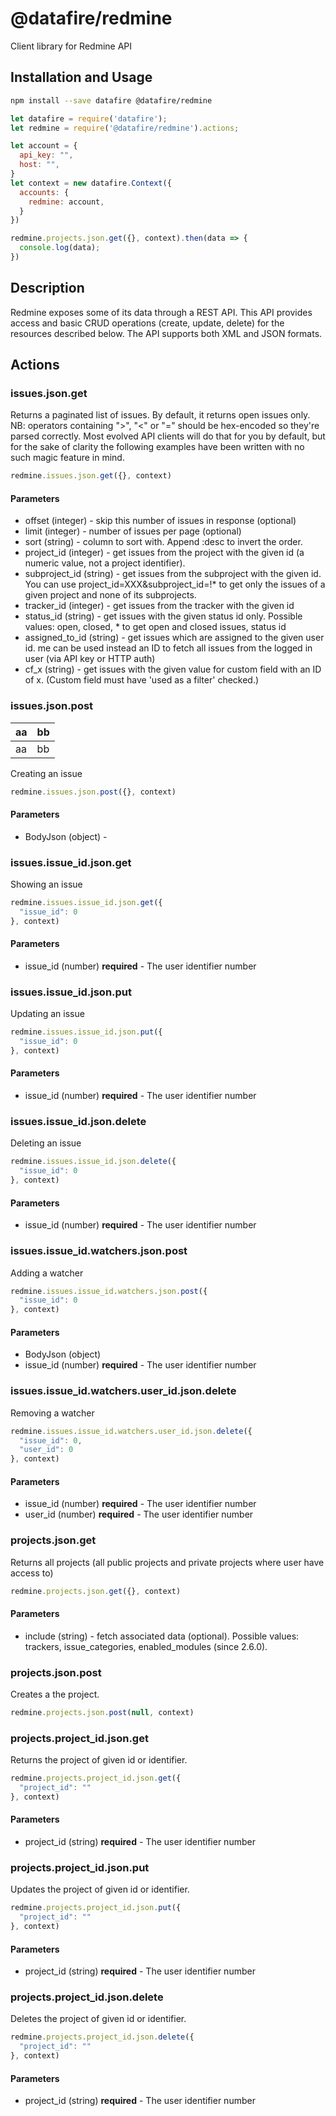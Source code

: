 # @datafire/redmine

Client library for Redmine API

## Installation and Usage
```bash
npm install --save datafire @datafire/redmine
```

```js
let datafire = require('datafire');
let redmine = require('@datafire/redmine').actions;

let account = {
  api_key: "",
  host: "",
}
let context = new datafire.Context({
  accounts: {
    redmine: account,
  }
})

redmine.projects.json.get({}, context).then(data => {
  console.log(data);
})
```

## Description
Redmine exposes some of its data through a REST API. This API provides 
access and basic CRUD operations (create, update, delete) for the resources 
described below. The API supports both XML and JSON formats.


## Actions
### issues.json.get
Returns a paginated list of issues. By default, it returns open issues only.  
NB: operators containing ">", "<" or "=" should be hex-encoded so they're parsed correctly. Most evolved API clients will do that for you by default, but for the sake of clarity the following examples have been written with no such magic feature in mind.



```js
redmine.issues.json.get({}, context)
```

#### Parameters
* offset (integer) - skip this number of issues in response (optional)
* limit (integer) - number of issues per page (optional)
* sort (string) - column to sort with. Append :desc to invert the order.
* project_id (integer) - get issues from the project with the given id (a numeric value, not a project identifier).
* subproject_id (string) - get issues from the subproject with the given id. You can use project_id=XXX&subproject_id=!* to get only the issues of a given project and none of its subprojects.
* tracker_id (integer) - get issues from the tracker with the given id
* status_id (string) - get issues with the given status id only. Possible values: open, closed, * to get open and closed issues, status id
* assigned_to_id (string) - get issues which are assigned to the given user id. me can be used instead an ID to fetch all issues from the logged in user (via API key or HTTP auth)
* cf_x (string) - get issues with the given value for custom field with an ID of x. (Custom field must have 'used as a filter' checked.)

### issues.json.post
|aa|bb|
|--|--|
|aa|bb|

Creating an issue



```js
redmine.issues.json.post({}, context)
```

#### Parameters
* BodyJson (object) - 

### issues.issue_id.json.get
Showing an issue


```js
redmine.issues.issue_id.json.get({
  "issue_id": 0
}, context)
```

#### Parameters
* issue_id (number) **required** - The user identifier number

### issues.issue_id.json.put
Updating an issue


```js
redmine.issues.issue_id.json.put({
  "issue_id": 0
}, context)
```

#### Parameters
* issue_id (number) **required** - The user identifier number

### issues.issue_id.json.delete
Deleting an issue


```js
redmine.issues.issue_id.json.delete({
  "issue_id": 0
}, context)
```

#### Parameters
* issue_id (number) **required** - The user identifier number

### issues.issue_id.watchers.json.post
Adding a watcher


```js
redmine.issues.issue_id.watchers.json.post({
  "issue_id": 0
}, context)
```

#### Parameters
* BodyJson (object)
* issue_id (number) **required** - The user identifier number

### issues.issue_id.watchers.user_id.json.delete
Removing a watcher


```js
redmine.issues.issue_id.watchers.user_id.json.delete({
  "issue_id": 0,
  "user_id": 0
}, context)
```

#### Parameters
* issue_id (number) **required** - The user identifier number
* user_id (number) **required** - The user identifier number

### projects.json.get
Returns all projects (all public projects and private projects where user have access to)


```js
redmine.projects.json.get({}, context)
```

#### Parameters
* include (string) - fetch associated data (optional). Possible values: trackers, issue_categories, enabled_modules (since 2.6.0).

### projects.json.post
Creates a the project.


```js
redmine.projects.json.post(null, context)
```


### projects.project_id.json.get
Returns the project of given id or identifier.


```js
redmine.projects.project_id.json.get({
  "project_id": ""
}, context)
```

#### Parameters
* project_id (string) **required** - The user identifier number

### projects.project_id.json.put
Updates the project of given id or identifier.


```js
redmine.projects.project_id.json.put({
  "project_id": ""
}, context)
```

#### Parameters
* project_id (string) **required** - The user identifier number

### projects.project_id.json.delete
Deletes the project of given id or identifier.


```js
redmine.projects.project_id.json.delete({
  "project_id": ""
}, context)
```

#### Parameters
* project_id (string) **required** - The user identifier number

